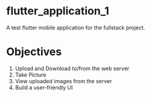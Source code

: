 # flutter_application_1

A test flutter mobile application for the fullstack project.

# Objectives
  1. Upload and Download to/from the web server
  2. Take Picture
  3. View uploaded images from the server 
  4. Build a user-friendly UI
